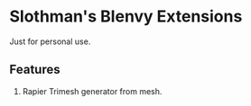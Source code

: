 # Slothman's Blenvy Extensions

Just for personal use.

## Features

1. Rapier Trimesh generator from mesh.
